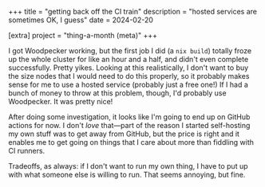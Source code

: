 +++
title = "getting back off the CI train"
description = "hosted services are sometimes OK, I guess"
date = 2024-02-20

[extra]
project = "thing-a-month (meta)"
+++

I got Woodpecker working, but the first job I did (a `nix build`) totally froze up the whole cluster for like an hour and a half, and didn't even complete successfully. Pretty yikes. Looking at this realistically, I don't want to buy the size nodes that I would need to do this properly, so it probably makes sense for me to use a hosted service (probably just a free one!) If I had a bunch of money to throw at this problem, though, I'd probably use Woodpecker. It was pretty nice!

After doing some investigation, it looks like I'm going to end up on GitHub actions for now. I don't *love* that—part of the reason I started self-hosting my own stuff was to get away from GitHub, but the price is right and it enables me to get going on things that I care about more than fiddling with CI runners.

Tradeoffs, as always: if I don't want to run my own thing, I have to put up with what someone else is willing to run. That seems annoying, but fine.
